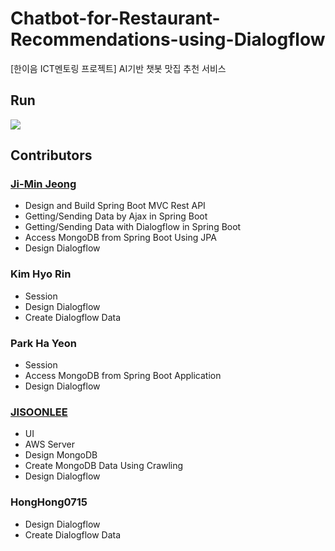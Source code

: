 # Chatbot-for-Restaurant-Recommendations-using-Dialogflow
[한이음 ICT멘토링 프로젝트] AI기반 챗봇 맛집 추천 서비스



Run
-----
<div>
  <img src="https://user-images.githubusercontent.com/46081831/104111499-be81b900-5325-11eb-9c40-e0064131165c.gif">
</div>


## Contributors
### [Ji-Min Jeong](https://github.com/jeomn/Chatbot-Recommend-Restaurant-using-Dialogflow)
* Design and Build Spring Boot MVC Rest API
* Getting/Sending Data by Ajax in Spring Boot
* Getting/Sending Data with Dialogflow in Spring Boot
* Access MongoDB from Spring Boot Using JPA
* Design Dialogflow

### Kim Hyo Rin
* Session
* Design Dialogflow
* Create Dialogflow Data

### Park Ha Yeon
* Session
* Access MongoDB from Spring Boot Application
* Design Dialogflow

### [JISOONLEE](https://github.com/JISOONLEE/Chatbot-for-restaurant-recommendations-using-dialogflow)
* UI
* AWS Server
* Design MongoDB
* Create MongoDB Data Using Crawling
* Design Dialogflow

### HongHong0715
* Design Dialogflow
* Create Dialogflow Data
